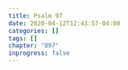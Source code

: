 ```yaml
---
title: Psalm 97
date: 2020-04-12T12:43:57-04:00
categories: []
tags: []
chapter: "097"
inprogress: false
---
```


